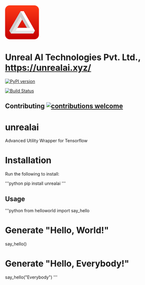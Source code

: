 ![alt text](https://raw.githubusercontent.com/nishgaba-ai/unrealai/master/logo/unrealai.png)
# Unreal AI Technologies Pvt. Ltd., https://unrealai.xyz/

[![PyPI version](https://badge.fury.io/py/unrealai.svg)](https://badge.fury.io/py/unrealai)

[![Build Status](https://travis-ci.org/nishgaba-ai/unrealai.svg?branch=master)](https://travis-ci.org/nishgaba-ai/unrealai)

## Contributing [![contributions welcome](https://img.shields.io/badge/contributions-welcome-brightgreen.svg?style=flat)](https://github.com/nishgaba-ai/unrealai/issues)

# unrealai
Advanced Utility Wrapper for Tensorflow



# Installation
Run the following to install:

'''python
pip install unrealai
'''

## Usage
'''python
from helloworld import say_hello

# Generate "Hello, World!"
say_hello()

# Generate "Hello, Everybody!"
say_hello("Everybody")
'''
